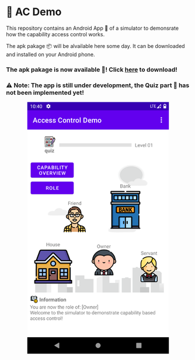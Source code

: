 # :closed_lock_with_key: AC Demo

This repository contains an Android App :iphone: of a simulator to demonsrate how the capability access control works.

The apk pakage :package: will be alvailable here some day. It can be downloaded and installed on your Android phone.

### The apk pakage is now available :tada:! Click [here](https://github.com/YechengChu/ACDemo/raw/master/ACDemo.apk) to download!

### :warning: Note: The app is still under development, the Quiz part :pencil: has not been implemented yet!

<div align=center><img src="images/main_page.png" width="388" height="689"/></div>
